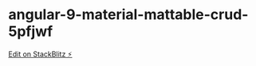 # angular-9-material-mattable-crud-5pfjwf

[Edit on StackBlitz ⚡️](https://stackblitz.com/edit/angular-9-material-mattable-crud-5pfjwf)